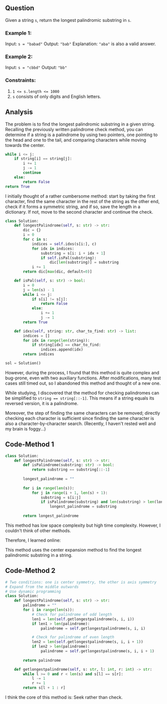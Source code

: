 ## Question
Given a string `s`, return the longest palindromic substring in `s`.

### Example 1:
Input: `s = "babad"`
Output: `"bab"`
Explanation: `"aba"` is also a valid answer.

### Example 2:
Input: `s = "cbbd"`
Output: `"bb"`

### Constraints:
1. `1 <= s.length <= 1000`
2. `s` consists of only digits and English letters.

## Analysis
The problem is to find the longest palindromic substring in a given string. Recalling the previously written palindrome check method, you can determine if a string is a palindrome by using two pointers, one pointing to the head and one to the tail, and comparing characters while moving towards the center.

```python
while i <= j:
    if string[i] == string[j]:
        i += 1
        j -= 1
        continue
    else:
        return False
return True
```

I initially thought of a rather cumbersome method: start by taking the first character, find the same character in the rest of the string as the other end, check if it forms a symmetric string, and if so, save the length in a dictionary. If not, move to the second character and continue the check.

```python
class Solution:
    def longestPalindrome(self, s: str) -> str:
        dic = {}
        i = 0
        for c in s:
            indices = self.idxs(s[i:], c)
            for idx in indices:
                substring = s[i: i + idx + 1]
                if self.isPal(substring):
                    dic[len(substring)] = substring
            i += 1
        return dic[max(dic, default=0)]

    def isPal(self, s: str) -> bool:
        i = 0
        j = len(s) - 1
        while i <= j:
            if s[i] != s[j]:
                return False
            else:
                i += 1
                j -= 1
        return True

    def idxs(self, string: str, char_to_find: str) -> list:
        indices = []
        for idx in range(len(string)):
            if string[idx] == char_to_find:
                indices.append(idx)
        return indices 

sol = Solution()
```

However, during the process, I found that this method is quite complex and bug-prone, even with two auxiliary functions. After modifications, many test cases still timed out, so I abandoned this method and thought of a new one. 

While studying, I discovered that the method for checking palindromes can be simplified to `string == string[::-1]`. This means if a string equals its reversed version, it is a palindrome.

Moreover, the step of finding the same characters can be removed; directly checking each character is sufficient since finding the same character is also a character-by-character search. (Recently, I haven't rested well and my brain is foggy...)

## Code-Method 1

```python
class Solution:
    def longestPalindrome(self, s: str) -> str:
        def isPalindrome(substring: str) -> bool:
            return substring == substring[::-1]
        
        longest_palindrome = ""
        
        for i in range(len(s)):
            for j in range(i + 1, len(s) + 1):
                substring = s[i:j]
                if isPalindrome(substring) and len(substring) > len(longest_palindrome):
                    longest_palindrome = substring
        
        return longest_palindrome
```

This method has low space complexity but high time complexity. However, I couldn't think of other methods. 

Therefore, I learned online:

This method uses the center expansion method to find the longest palindromic substring in a string.

## Code-Method 2

```python
# Two conditions: one is center symmetry, the other is axis symmetry
# Expand from the middle outwards
# Use dynamic programming
class Solution:
    def longestPalindrome(self, s: str) -> str:      
        palindrome = ""
        for i in range(len(s)):
            # Check for palindrome of odd length
            len1 = len(self.getlongestpalindrome(s, i, i))
            if len1 > len(palindrome):
                palindrome = self.getlongestpalindrome(s, i, i)

            # Check for palindrome of even length
            len2 = len(self.getlongestpalindrome(s, i, i + 1))
            if len2 > len(palindrome):
                palindrome = self.getlongestpalindrome(s, i, i + 1)
        
        return palindrome

    def getlongestpalindrome(self, s: str, l: int, r: int) -> str:
        while l >= 0 and r < len(s) and s[l] == s[r]:
            l -= 1
            r += 1
        return s[l + 1 : r]
```
I think the core of this method is: Seek rather than check.